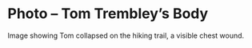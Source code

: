 # Photo – Tom Trembley’s Body
Image showing Tom collapsed on the hiking trail, a visible chest wound.